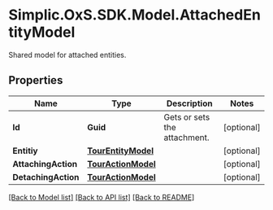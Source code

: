 # Simplic.OxS.SDK.Model.AttachedEntityModel
Shared model for attached entities.

## Properties

Name | Type | Description | Notes
------------ | ------------- | ------------- | -------------
**Id** | **Guid** | Gets or sets the attachment. | [optional] 
**Entitiy** | [**TourEntityModel**](TourEntityModel.md) |  | [optional] 
**AttachingAction** | [**TourActionModel**](TourActionModel.md) |  | [optional] 
**DetachingAction** | [**TourActionModel**](TourActionModel.md) |  | [optional] 

[[Back to Model list]](../README.md#documentation-for-models) [[Back to API list]](../README.md#documentation-for-api-endpoints) [[Back to README]](../README.md)

